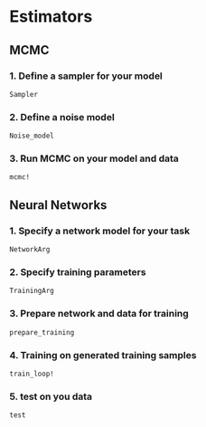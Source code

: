 # Estimators 

## MCMC

### 1. Define a sampler for your model

```@docs
Sampler
```

### 2. Define a noise model

```@docs
Noise_model
```

### 3. Run MCMC on your model and data

```@docs
mcmc!
```

## Neural Networks

### 1. Specify a network model for your task

```@docs
NetworkArg
```

### 2. Specify training parameters

```@docs
TrainingArg
```

### 3. Prepare network and data for training

```@docs
prepare_training
```

### 4. Training on generated training samples

```@docs
train_loop!
```

### 5. test on you data

```@docs
test
```


